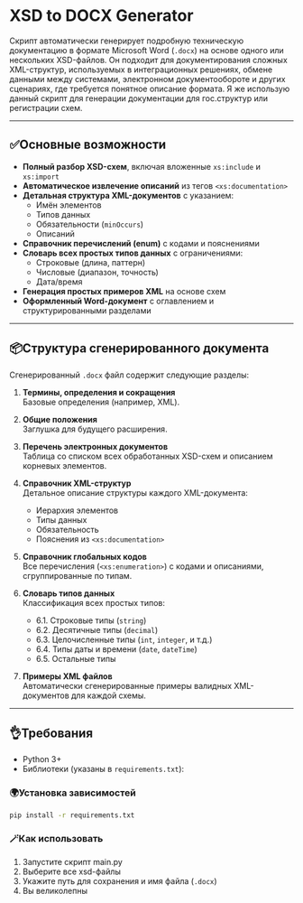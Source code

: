 # XSD to DOCX Generator

Скрипт автоматически генерирует подробную техническую документацию в формате Microsoft Word (`.docx`) 
на основе одного или нескольких XSD-файлов. 
Он подходит для документирования сложных XML-структур, используемых в интеграционных решениях, обмене данными между системами, 
электронном документообороте и других сценариях, где требуется понятное описание формата. Я же использую данный скрипт
для генерации документации для гос.структур или регистрации схем.

---

## ✅Основные возможности

- **Полный разбор XSD-схем**, включая вложенные `xs:include` и `xs:import`
- **Автоматическое извлечение описаний** из тегов `<xs:documentation>`
- **Детальная структура XML-документов** с указанием:
  - Имён элементов
  - Типов данных
  - Обязательности (`minOccurs`)
  - Описаний
- **Справочник перечислений (enum)** с кодами и пояснениями
- **Словарь всех простых типов данных** с ограничениями:
  - Строковые (длина, паттерн)
  - Числовые (диапазон, точность)
  - Дата/время
- **Генерация простых примеров XML** на основе схем
- **Оформленный Word-документ** с оглавлением и структурированными разделами

---

## 📦Структура сгенерированного документа

Сгенерированный `.docx` файл содержит следующие разделы:

1. **Термины, определения и сокращения**  
   Базовые определения (например, XML).

2. **Общие положения**  
   Заглушка для будущего расширения.

3. **Перечень электронных документов**  
   Таблица со списком всех обработанных XSD-схем и описанием корневых элементов.

4. **Справочник XML-структур**  
   Детальное описание структуры каждого XML-документа:
   - Иерархия элементов
   - Типы данных
   - Обязательность
   - Пояснения из `<xs:documentation>`

5. **Справочник глобальных кодов**  
   Все перечисления (`<xs:enumeration>`) с кодами и описаниями, сгруппированные по типам.

6. **Словарь типов данных**  
   Классификация всех простых типов:
   - 6.1. Строковые типы (`string`)
   - 6.2. Десятичные типы (`decimal`)
   - 6.3. Целочисленные типы (`int`, `integer`, и т.д.)
   - 6.4. Типы даты и времени (`date`, `dateTime`)
   - 6.5. Остальные типы

7. **Примеры XML файлов**  
   Автоматически сгенерированные примеры валидных XML-документов для каждой схемы.

---

## 👌Требования

- Python 3+
- Библиотеки (указаны в `requirements.txt`):

### 🌍Установка зависимостей

```bash
pip install -r requirements.txt
```

### 🪄Как использовать
1. Запустите скрипт main.py
2. Выберите все xsd-файлы
3. Укажите путь для сохранения и имя файла (`.docx`)
4. Вы великолепны
